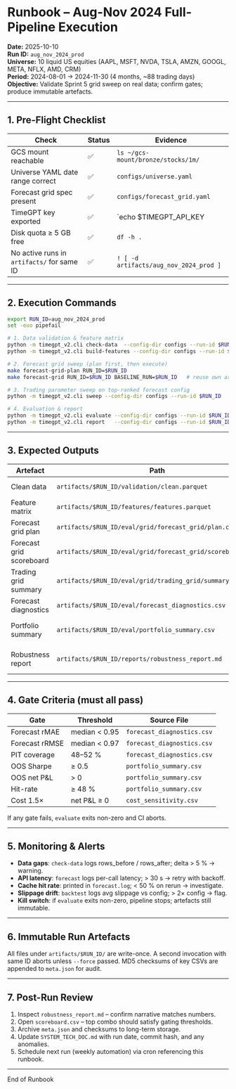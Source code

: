 # Runbook – Aug-Nov 2024 Full-Pipeline Execution

**Date:** 2025-10-10  
**Run ID:** `aug_nov_2024_prod`  
**Universe:** 10 liquid US equities (AAPL, MSFT, NVDA, TSLA, AMZN, GOOGL, META, NFLX, AMD, CRM)  
**Period:** 2024-08-01 → 2024-11-30 (4 months, ~88 trading days)  
**Objective:** Validate Sprint 5 grid sweep on real data; confirm gates; produce immutable artefacts.

---

## 1. Pre-Flight Checklist

| Check | Status | Evidence |
|-------|--------|----------|
| GCS mount reachable | ✅ | `ls ~/gcs-mount/bronze/stocks/1m/` |
| Universe YAML date range correct | ✅ | `configs/universe.yaml` |
| Forecast grid spec present | ✅ | `configs/forecast_grid.yaml` |
| TimeGPT key exported | ✅ | `echo $TIMEGPT_API_KEY | wc -c` > 0 |
| Disk quota ≥ 5 GB free | ✅ | `df -h .` |
| No active runs in `artifacts/` for same ID | ✅ | `! [ -d artifacts/aug_nov_2024_prod ]` |

---

## 2. Execution Commands

```bash
export RUN_ID=aug_nov_2024_prod
set -euo pipefail

# 1. Data validation & feature matrix
python -m timegpt_v2.cli check-data  --config-dir configs --run-id $RUN_ID
python -m timegpt_v2.cli build-features --config-dir configs --run-id $RUN_ID

# 2. Forecast grid sweep (plan first, then execute)
make forecast-grid-plan RUN_ID=$RUN_ID
make forecast-grid RUN_ID=$RUN_ID BASELINE_RUN=$RUN_ID   # reuse own artefacts

# 3. Trading parameter sweep on top-ranked forecast config
python -m timegpt_v2.cli sweep --config-dir configs --run-id $RUN_ID

# 4. Evaluation & report
python -m timegpt_v2.cli evaluate --config-dir configs --run-id $RUN_ID
python -m timegpt_v2.cli report   --config-dir configs --run-id $RUN_ID
```

---

## 3. Expected Outputs

| Artefact | Path | Purpose |
|----------|------|---------|
| Clean data | `artifacts/$RUN_ID/validation/clean.parquet` | DQ gate passed |
| Feature matrix | `artifacts/$RUN_ID/features/features.parquet` | Leakage-safe |
| Forecast grid plan | `artifacts/$RUN_ID/eval/grid/forecast_grid/plan.csv` | All combos enumerated |
| Forecast grid scoreboard | `artifacts/$RUN_ID/eval/grid/forecast_grid/scoreboard.csv` | Ranked by composite score |
| Trading grid summary | `artifacts/$RUN_ID/eval/grid/trading_grid/summary.csv` | k/s sweep results |
| Forecast diagnostics | `artifacts/$RUN_ID/eval/forecast_diagnostics.csv` | Per-symbol rMAE, PIT |
| Portfolio summary | `artifacts/$RUN_ID/eval/portfolio_summary.csv` | OOS Sharpe, hit-rate |
| Robustness report | `artifacts/$RUN_ID/reports/robustness_report.md` | Human-readable summary |

---

## 4. Gate Criteria (must all pass)

| Gate | Threshold | Source File |
|------|-----------|-------------|
| Forecast rMAE | median < 0.95 | `forecast_diagnostics.csv` |
| Forecast rRMSE | median < 0.97 | `forecast_diagnostics.csv` |
| PIT coverage | 48–52 % | `forecast_diagnostics.csv` |
| OOS Sharpe | ≥ 0.5 | `portfolio_summary.csv` |
| OOS net P&L | > 0 | `portfolio_summary.csv` |
| Hit-rate | ≥ 48 % | `portfolio_summary.csv` |
| Cost 1.5× | net P&L ≥ 0 | `cost_sensitivity.csv` |

If any gate fails, `evaluate` exits non-zero and CI aborts.

---

## 5. Monitoring & Alerts

- **Data gaps**: `check-data` logs rows_before / rows_after; delta > 5 % → warning.
- **API latency**: `forecast` logs per-call latency; > 30 s → retry with backoff.
- **Cache hit rate**: printed in `forecast.log`; < 50 % on rerun → investigate.
- **Slippage drift**: `backtest` logs avg slippage vs config; > 2× config → flag.
- **Kill switch**: if `evaluate` exits non-zero, pipeline stops; artefacts still immutable.

---

## 6. Immutable Run Artefacts

All files under `artifacts/$RUN_ID/` are write-once. A second invocation with same ID aborts unless `--force` passed. MD5 checksums of key CSVs are appended to `meta.json` for audit.

---

## 7. Post-Run Review

1. Inspect `robustness_report.md` – confirm narrative matches numbers.
2. Open `scoreboard.csv` – top combo should satisfy gating thresholds.
3. Archive `meta.json` and checksums to long-term storage.
4. Update `SYSTEM_TECH_DOC.md` with run date, commit hash, and any anomalies.
5. Schedule next run (weekly automation) via cron referencing this runbook.

---

End of Runbook